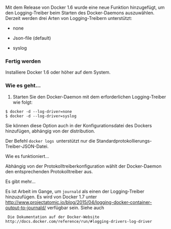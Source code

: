 Mit dem Release von Docker 1.6 wurde eine neue Funktion hinzugefügt, um den Logging-Treiber beim Starten des Docker-Daemons auszuwählen. Derzeit werden drei Arten von Logging-Treibern unterstützt:

* none

* Json-file (default)

* syslog

### Fertig werden

Installiere Docker 1.6 oder höher auf dem System.

### Wie es geht…

1. Starten Sie den Docker-Daemon mit dem erforderlichen Logging-Treiber wie folgt:
```
$ docker -d --log-driver=none
$ docker -d --log-driver=syslog
```

Sie können diese Option auch in der Konfigurationsdatei des Dockers hinzufügen, abhängig von der distribution.

Der Befehl `docker logs `unterstützt nur die Standardprotokollierungs-Treiber-JSON-Datei.

Wie es funktioniert…

Abhängig von der Protokolltreiberkonfiguration wählt der Docker-Daemon den entsprechenden Protokolltreiber aus.

Es gibt mehr…

Es ist Arbeit im Gange, um `journald` als einen der Logging-Treiber hinzuzufügen. Es wird von Docker 1.7 unter http://www.projectatomic.io/blog/2015/04/logging-docker-container-output-to-journald/ verfügbar sein.
Siehe auch

     Die Dokumentation auf der Docker-Website http://docs.docker.com/reference/run/#logging-drivers-log-driver